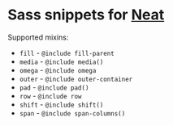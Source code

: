 # Sass snippets for [Neat](https://github.com/thoughtbot/neat)

Supported mixins:

- `fill` - `@include fill-parent`
- `media` - `@include media()`
- `omega` - `@include omega`
- `outer` - `@include outer-container`
- `pad` - `@include pad()`
- `row` - `@include row`
- `shift` - `@include shift()`
- `span` - `@include span-columns()`